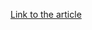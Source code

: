 [Link to the article](https://www.bleepingcomputer.com/news/security/apache-fixes-remote-code-execution-bypass-in-tomcat-web-server/)
